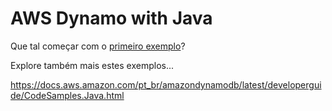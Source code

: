 # AWS Dynamo with Java

Que tal começar com o [primeiro exemplo](01-building-application-with-spring-boot/)?

Explore também mais estes exemplos...

https://docs.aws.amazon.com/pt_br/amazondynamodb/latest/developerguide/CodeSamples.Java.html
